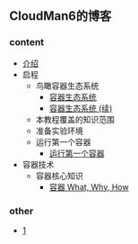 ## CloudMan6的博客

### content

- [介绍](https://blog.csdn.net/CloudMan6/article/details/70054393)
- 启程
  - 鸟瞰容器生态系统
    - [容器生态系统](https://blog.csdn.net/CloudMan6/article/details/70162855)
    - [容器生态系统 (续)](https://blog.csdn.net/CloudMan6/article/details/70194931)
  - 本教程覆盖的知识范围
  - 准备实验环境
  - 运行第一个容器
    - [运行第一个容器](https://blog.csdn.net/CloudMan6/article/details/70227455)
- 容器技术
  - 容器核心知识
    - [容器 What, Why, How](https://blog.csdn.net/CloudMan6/article/details/70482298)
    
### other

- [1]()